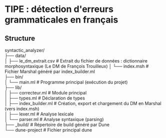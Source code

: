 # TIPE : détection d'erreurs grammaticales en français  
  
## Structure 
   
syntactic_analyzer/  
├── data/  
│   ├── le_dm_extrait.csv                # Extrait du fichier de données : dictionnaire morphosyntaxique (Le DM de François Trouilleux) 
│   └── index.msh                # Fichier Marshal généré par index_builder.ml  
├── bin/  
│   └── main.ml                  # Programme principal (exécution du projet)  
├── lib/  
│   ├── correcteur.ml            # Module principal  
│   ├── types.ml                 # Déclaration de types  
│   ├── index_builder.ml         # Création, export et chargement du DM en Marshal (vers index.msh)  
│   ├── lexer.ml                 # Analyse lexicale  
│   └── parser.ml                # Analyse syntaxique (parsing)  
├── _build/                      # Répertoire de build généré par Dune  
└── dune-project                 # Fichier principal dune  